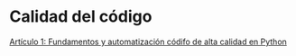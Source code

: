 
# Calidad del código
[Artículo 1: Fundamentos y automatización códifo de alta calidad en Python](https://medium.com/@gonzaloandres.diaz/fundamentos-y-automatizacion-codigo-de-alta-calidad-en-python-2020-671706a7f09b)
